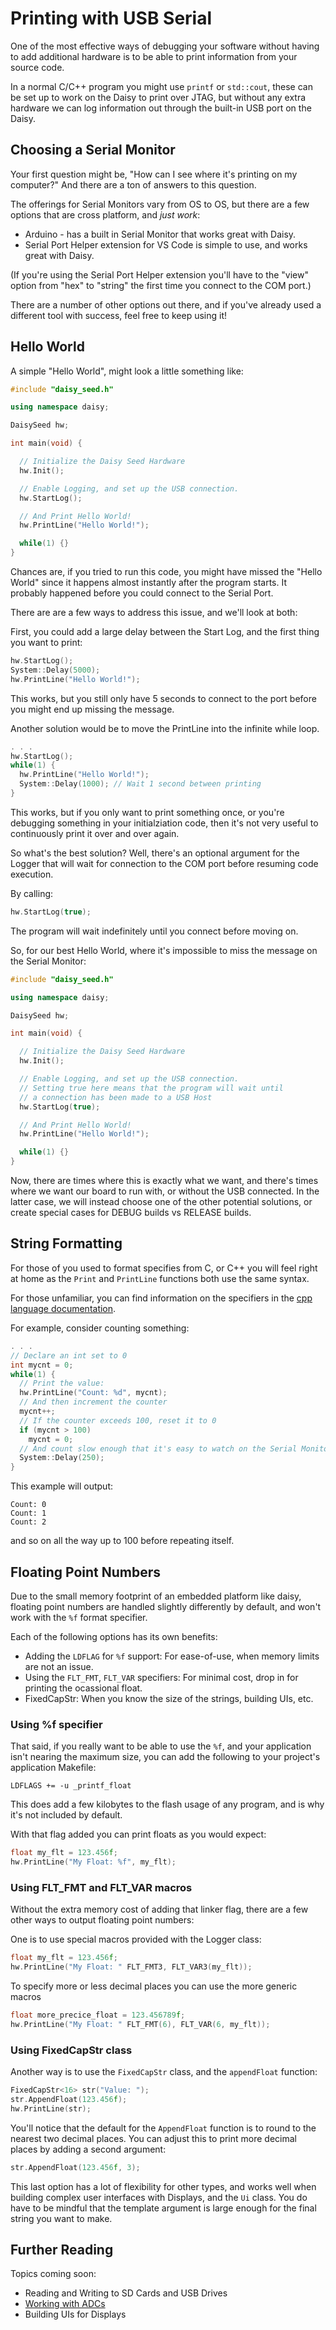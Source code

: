 # Printing with USB Serial

One of the most effective ways of debugging your software without having to add additional hardware is to be able to print information from your source code.

In a normal C/C++ program you might use `printf` or `std::cout`, these can be set up to work on the Daisy to print over JTAG, but without any extra hardware we can log information out through the built-in USB port on the Daisy.

## Choosing a Serial Monitor

Your first question might be, "How can I see where it's printing on my computer?" And there are a ton of answers to this question.

The offerings for Serial Monitors vary from OS to OS, but there are a few options that are cross platform, and _just work_:

* Arduino - has a built in Serial Monitor that works great with Daisy.
* Serial Port Helper extension for VS Code is simple to use, and works great with Daisy.

(If you're using the Serial Port Helper extension you'll have to the "view" option from "hex" to "string" the first time you connect to the COM port.)

There are a number of other options out there, and if you've already used a different tool with success, feel free to keep using it!

## Hello World

A simple "Hello World", might look a little something like:

```cpp
#include "daisy_seed.h"

using namespace daisy;

DaisySeed hw;

int main(void) {

  // Initialize the Daisy Seed Hardware
  hw.Init();

  // Enable Logging, and set up the USB connection.
  hw.StartLog();

  // And Print Hello World!
  hw.PrintLine("Hello World!");

  while(1) {}
}
```

Chances are, if you tried to run this code, you might have missed the "Hello World" since it happens almost instantly after the program starts. It probably happened before you could connect to the Serial Port.

There are are a few ways to address this issue, and we'll look at both:

First, you could add a large delay between the Start Log, and the first thing you want to print:

```cpp
hw.StartLog();
System::Delay(5000);
hw.PrintLine("Hello World!");
```

This works, but you still only have 5 seconds to connect to the port before you might end up missing the message.

Another solution would be to move the PrintLine into the infinite while loop.

```cpp
. . .
hw.StartLog();
while(1) {
  hw.PrintLine("Hello World!");
  System::Delay(1000); // Wait 1 second between printing
}
```

This works, but if you only want to print something once, or you're debugging something in your initialziation code, then it's not very useful to continuously print it over and over again.

So what's the best solution? Well, there's an optional argument for the Logger that will wait for connection to the COM port before resuming code execution.

By calling:

```cpp
hw.StartLog(true);
```

The program will wait indefinitely until you connect before moving on.

So, for our best Hello World, where it's impossible to miss the message on the Serial Monitor:

```cpp
#include "daisy_seed.h"

using namespace daisy;

DaisySeed hw;

int main(void) {

  // Initialize the Daisy Seed Hardware
  hw.Init();

  // Enable Logging, and set up the USB connection.
  // Setting true here means that the program will wait until
  // a connection has been made to a USB Host
  hw.StartLog(true);

  // And Print Hello World!
  hw.PrintLine("Hello World!");

  while(1) {}
}
```

Now, there are times where this is exactly what we want, and there's times where we want our board to run with, or without the USB connected. In the latter case, we will instead choose one of the other potential solutions, or create special cases for DEBUG builds vs RELEASE builds.

## String Formatting

For those of you used to format specifies from C, or C++ you will feel right at home as the `Print` and `PrintLine` functions both use the same syntax.

For those unfamiliar, you can find information on the specifiers in the [cpp language documentation](https://en.cppreference.com/w/cpp/io/c/fprintf).

For example, consider counting something:

```cpp
. . .
// Declare an int set to 0
int mycnt = 0;
while(1) {
  // Print the value:
  hw.PrintLine("Count: %d", mycnt);
  // And then increment the counter
  mycnt++;
  // If the counter exceeds 100, reset it to 0
  if (mycnt > 100)
    mycnt = 0;
  // And count slow enough that it's easy to watch on the Serial Monitor
  System::Delay(250);
}
```

This example will output:

```shell
Count: 0
Count: 1
Count: 2
```

and so on all the way up to 100 before repeating itself.

## Floating Point Numbers

Due to the small memory footprint of an embedded platform like daisy, floating point numbers are handled slightly differently by default, and won't work with the `%f` format specifier.

Each of the following options has its own benefits:

* Adding the `LDFLAG` for `%f` support: For ease-of-use, when memory limits are not an issue.
* Using the `FLT_FMT`, `FLT_VAR` specifiers: For minimal cost, drop in for printing the ocassional float.
* FixedCapStr: When you know the size of the strings, building UIs, etc.

### Using %f specifier

That said, if you really want to be able to use the `%f`, and your application isn't nearing the maximum size, you can add the following to your project's application Makefile:

```Make
LDFLAGS += -u _printf_float
```

This does add a few kilobytes to the flash usage of any program, and is why it's not included by default.

With that flag added you can print floats as you would expect:

```cpp
float my_flt = 123.456f;
hw.PrintLine("My Float: %f", my_flt);
```

### Using FLT_FMT and FLT_VAR macros

Without the extra memory cost of adding that linker flag, there are a few other ways to output floating point numbers:

One is to use special macros provided with the Logger class:

```cpp
float my_flt = 123.456f;
hw.PrintLine("My Float: " FLT_FMT3, FLT_VAR3(my_flt));
```

To specify more or less decimal places you can use the more generic macros

```cpp
float more_precice_float = 123.456789f;
hw.PrintLine("My Float: " FLT_FMT(6), FLT_VAR(6, my_flt));
```

### Using FixedCapStr class

Another way is to use the `FixedCapStr` class, and the `appendFloat` function:

```cpp
FixedCapStr<16> str("Value: ");
str.AppendFloat(123.456f);
hw.PrintLine(str);
```

You'll notice that the default for the `AppendFloat` function is to round to the nearest two decimal places. You can adjust this to print more decimal places by adding a second argument:

```cpp
str.AppendFloat(123.456f, 3);
```

This last option has a lot of flexibility for other types, and works well when building complex user interfaces with Displays, and the `Ui` class. You do have to be mindful that the template argument is large enough for the final string you want to make.

## Further Reading

Topics coming soon:

* Reading and Writing to SD Cards and USB Drives
* [Working with ADCs](Working-With-ADC.md)
* Building UIs for Displays
